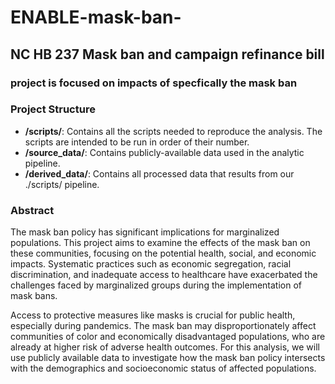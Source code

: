# ENABLE-mask-ban-

## NC HB 237 Mask ban and campaign refinance bill

### project is focused on impacts of specfically the mask ban 
### Project Structure

- **/scripts/**: Contains all the scripts needed to reproduce the analysis. The scripts are intended to be run in order of their number.
- **/source_data/**: Contains publicly-available data used in the analytic pipeline.
- **/derived_data/**: Contains all processed data that results from our ./scripts/ pipeline.

### Abstract

The mask ban policy has significant implications for marginalized populations. This project aims to examine the effects of the mask ban on these communities, focusing on the potential health, social, and economic impacts. Systematic practices such as economic segregation, racial discrimination, and inadequate access to healthcare have exacerbated the challenges faced by marginalized groups during the implementation of mask bans. 

Access to protective measures like masks is crucial for public health, especially during pandemics. The mask ban may disproportionately affect communities of color and economically disadvantaged populations, who are already at higher risk of adverse health outcomes. For this analysis, we will use publicly available data to investigate how the mask ban policy intersects with the demographics and socioeconomic status of affected populations.


